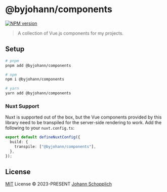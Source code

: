 # @byjohann/components

[![NPM version](https://img.shields.io/npm/v/@byjohann/components?color=a1b858&label=)](https://www.npmjs.com/package/@byjohann/components)

> A collection of Vue.js components for my projects.

## Setup

```bash
# pnpm
pnpm add @byjohann/components

# npm
npm i @byjohann/components

# yarn
yarn add @byjohann/components
```

### Nuxt Support

Nuxt is supported out of the box, but the Vue components provided by this library need to be transpiled for the server-side rendering to work. Add the following to your `nuxt.config.ts`:

```ts
export default defineNuxtConfig({
  build: {
    transpile: ["@byjohann/components"],
  },
});
```

## License

[MIT](./LICENSE) License © 2023-PRESENT [Johann Schopplich](https://github.com/johannschopplich)
